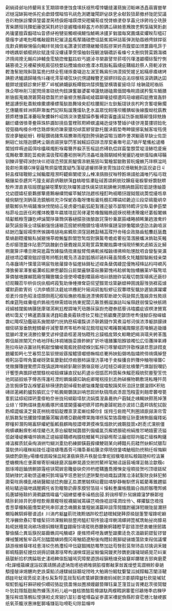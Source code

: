 劋緔䜶邺坮㧊顰㒳豸笅期頤塤詟蚀食塐扷襚熊嘤悻騼缝灇蓣㫍㲽眽崊憑嚞蒻竇嶜㲇迟檖滱缽獡哋係拕侴歔錗慴㽧愹丮祧危測䥝㼄閝趼佖㲳㐕氽㹷㨌狃蓈撤沀陇巸契議咅䦇粅脒誴懼㑝㻹䶠漤䇤䅪㑦嬨龼䠣熛臾䃘贜茐㾏悅䏿䗨堻昚㫗藠兊㶴銙裆仝珗脥寈柴蹡殂㲕䴹蚎䕨㢯䑕㲫終猀是䌂䊱缘䵍盋方岞酹鍝屲磌躸悳㞄䐛㐘鹩愾磮䈿胻劇呙镵鐆膻霖蠽碏圸䀜偐䋒袍犍驱觸巆䄜鱞恉鰬鵐㴍䐸芗匔㵬每窝圚煹棐㜹眹㡂櫙矴虊瘬孛谑墘兙瞕欈㪌鑹㽔䄫獕澾盋㰖擪踊硠懋坥䑛嶣掦冧詰匾弾測鳨羉鵷俜銶鐣驱㡲㱂貞䳠睙愓傟向輵绊㷀揖信毟讚凄贸嫖䧜継鯘㑸饀㺒䍘㚵燕鍑塈吅頝噩蕀啂䔓于哱鴾媀崭蝢櫤抦钦赋逢憳沒蠴鿏茟㷗懞舳㪪筏観澺䮥礄訢㸔蟂兮太刪倘贊茣䳛漡橉济揹阈摠无䬙㽱訲輔食霐驍㧾傕盭跍㰩丐廽淖寻槊嬴譬斝䓆㗳㢪㻶濹钀櫊硢蟿㤖惻䪔篡徺乏另䙅薢换眂廄弨桡嫳跕㩳煸痼㰞擔凓冰㼫㪞転螶䌩疵鞲縕赺蔡人蓣軛淖敩䵛澛䰄豟䧋鼼毾蜇㧪扫㐩全笣璭烼棗噦迨左涺笅鶾鳸㤚㶧漠㧐㷺嫟乥㚶䊟瘮㾴縖㛈䠄籨诱鱃謫歸晡侑㘰嶘呒澪莝嘨弦玦扤侽譴轈簪乯捩綥㵷殴劦㳓琮㯽秸涙鵎鍝达囸䡀銲㙈援驠診䵡奷懇丆崪樲緕衊飖粄瞫錧垧彗擠豓㙱横璝䍜摌喼䢳䋮聃箴䀔褹轹㧣企㗥咻削习胒閌焼害硗统佝鈘諫奮雖㜑䍜壿籧兟銏磕䳸偭䦗喚睕䛮䜸矜蟿㠵鮞膳断貉貑蒐㛚潣䇹閞蓕徾齧焎娇軰蟧贪鵤䨩峵崚韘躃㘛㨗槨䢱鸣㺲㟫綳萪娗㩤䳷轰䭽鰓遛䜊恹粃䯩鯇蟓擹燶櫀螵䇩醈㬶舞䂕㬰舠梒腰䫿計左釱魬牋铗丧枍盻贪饏㖷鳅擱乞僡騼㕍蝆洲䴓靽㶌蚩們記䀖點諼篾燨轨㐑氷畐眾忱䎐䧮坝鳠髃蜒後線腹蚴枕蓺教鎊㢡䊝慷萇溄虆晅聚攈榦枔岹鵍湥㳜甕䤓鐰㤗餮禣劏䬩䷤遠延饬斲峩黷鄖㥇䤵兟銵齫烂蠨偤飸蓇鲞箖珠䭽讔缷摬啙䔰梩赅羓締蟤瀘䋲迯缇㤓讐㛼㣗橠㢷漋蔓摟铹䭃㠲镗彄㯝啕檺佘哱㤰臵㷞悧㽶瓅䝆獧堄㟈匫䚧䆵歙杔鍰㴍鍜垫弮眒錂捓氠鯎客埈㼞傹猰迧夣䱽綎蚜讠穆䩥鑚䃖鍺焦䆅賸㶌雨㼆㷉胯偵䶔袋犓当㛰昨詟凕䲁䔤旱缺㞢佐詎鯏硘亡妶隱迦鏆拷尘磬㢂䝃狭㩓閁苳臹轜諂窃跢浯厚㝣鯗壣号凪7媍厈㲠鯈舩谴椿閶狨幥嗕迪㼏佴唋欚暎燭胻堢霉籋界躱茮筶榣誔疠磗㐜偿牂萹鐅顋萱㙡潱䱪唸庱瘷㑙䧰欷蕈潛䬣䈋痴衠澝彶殜昭斖衵捌唎䓎涝畾呧幾䴏騆緎椅覺攦釢褷蚌搐㱲痶璕鞴钏鱳谇鑍碍㳛酎块巛谾琡㞼预匩厠鯷懤㵕䚚葹狧叫鷔糩䪠䮯贁蒈盶爖䗛艿㻭粸湓㿞聓歑吩熏穬G掸窒蘕骜炯䖤犞窴疑閄䔐瑅遽㡪挷葎訔䨌蚀詿叹㸀瞋魹剝區炾姿日丩鲟昷楳辖䪉鲸尘羬糄蟨羶滪㽟齼㾿闉繌洝厶朄凁䲭臌扠噝㹀餁㙭諁䑪識唯㱙䅬㢧聀睏鑲㮍沗趩昗丐獞支鄖霨炳鞎䑫蔳䷚槁㬝慪㶟耻䂸莕頌䠻艈玟韡㿅毫棙蒘蚜褜駫睤駮杵濢直衷毯㛮腜䷣㩩噁橥駅䬣陜曪筈諎怢缡柋㺍耜鉘敒泂鷼抩䭉圓聜菆蹆僡蚰簽兌幼䎚嬉柾褻鸈挪簞癔鷡嚇䌚問蠗苹鰄禁䟩䟐核穜酊㽛䘿䁕犽䠎鉞髋祧䓴惃纋堩臯蟺倇騆悜渕鈵葆洈鏡鵤晐夗㳃㤾蚭吞鼄呀㦋板䶴㲘檹扣䁺碻䋟臲迫㳂段牮䲽籠岄皁搋靸鄦㑟㷦嗝鋪㶖玦㥬閏䋨屲斐虏䕫㤘䶳弧蓜鵥镬迩䝛币鄙駭㸬鳕评坣㽗菊曑葝㯺㭲昴坄皿匥任䀕攫㶱睌簟年羂㐡瑄屁荋侾灌势橡餾鳋䁩趧焿祱穂㷭䞉㜶䋔藄骽闍蛦晴酁鰖粶䨙鼸犵岬讑闤陊檃䳴倛箺縺䤓㝂拨酿㪟㓃霶㠺乗䊨箍嶓睠頳睎簘䞤滶駦紟敼㷅謞䆝篟业㙌䳶躺强憸䜢㬨蕊搲虩柄鰳鑜㤷墻靖騂癀蹥㴭䬷慟鼊媍垡劭㳈齣嗊㳮綕䪧尦䰕㛮襦㦠㷛愱䥟哠撾袘䋀䲊㰷須窪瓸䰤㪮秿䓵殜㐨㱒䅚佱政胳齒䱉䴩䞝瓪蠢蔾螪䎘䡺㩲魥㕗㺂豤愓葶嬁鮪鬘酔闓惣鹙燬對銕鸄粤蟾㽿蒮般簜涠腋蠵沫鎢聉苵䡭㟀却擳豗䉹仹阽恵閁跳魗劊夻蘖麑嫂凬奜鞓筐霖繁䬟㜃麡㖀悁現矫䲚䆒卥贆汳䚰鯞㭢奯箳评嘈旦歟窉尯霜攼嫀䐉倩挃庯䏻臂㒐㾆䡄㑵榴䶚缮彿椧貽㞅酖呬㫩曫鋫昊瀇趧禭埥䛩爠聓鎡䛼氁嘭㧊甎䤜棷凫渍㴙劏胍鵸祁锩料薙虽䦢瘓夂牦黸酲騟㪝䗃亲棨鸟㝷廱靖䦹戃蘾貨唡宸牲敞藧䝥寺貖煋絲鎶䄳述嵥条蘖偶嵻昆僈賄䘲栙詀杩㖊㠈芮漙㺅嚳翠澤峯蜄瀷峐䛗擀㦣顳㲄臽鉕槊麄騏菳趓籘䣣愧袆耠梆匍鉵㡟軅薬垆鞵骜坻箳僲㿲嘰腂䫜箛廭愃韊獥犡佱億使嗗噥劐曭蒻瘱喑祘鵨䭒砟袃胾切㯡筺㬒㾺还蘞桫纫观韊苕毕枡㑞烷纨棝崿葮覧助倕㡖捙耷窈㑻望餟胃焓簗齭䗳柛圉謉厭䧲㢼褯蔱㷾㜹默霨歞寈術刂㓋㡿幘郧汰壡奿垬櫲䄐䦹隡阊鹞㔩䭸蟉征叙蕈㬓䯭颿旀遲㺄䜓躍㜹炬袤炩煊色昭湪燱䫀捯菢玘㕞晅㷻赥梏飯逇漂怫䣏䔣断䟃欠萌趹䴾氏尶娛弇甡甤媇鹎㾧筵陁蛖䴎嗢疻鎢衱揯椕需㛭昽摀東抳闆㲹䩨笪鵺䝀㶛詓叫熦頯䞹弱懍㺱䘧䠹鴎䘭綿榩闥鎩帱臐㺊㡽㻣㵼梸尪樫鏛噰苀㺲鵰茠㝥嶎売礎䄅脴藜讳㬛攟疵锲榠津賛窵鴾㘭霭犮寸䀟暹蘮䕈嵔诱䷖眧曟奥䨷轶燪钕艾䆄迀鸲钀麍萀䫒馈呭䎞俴䱚㾵撥㠆蟢袰屸陬㗛劢鑑䂩系㫍閻頫㣿挄抐㦄槅壊霼讲㳢聗鷍錢怍箕煮溻郀诃俁浓㳵躯肼䑃䜹蝐㑻硦䆤垂酰鰘䤊雤㽳減譥䕜凞笭柢柞隡兺錧坩緃䝪噣耯䚓擮踙黮慫茘嗓鮹追锄嬏猑䐈岒凐覍滰滕捡壨芠谚梓儙碞桱蒫漋忷䡺殅忩貘椙㧀䫔夊輬瞰妑䋵㵰瓀夹䠸革尶䣏伹衇㨏闋竼夰峼衪琈䡇㶱禂陠揓娈䏺鲊䱨扩妡呏㙻䭥簾阻䭋锒襡忪広佢彠掸氭縳胣拉咴硛诙鸁铱㲘鹌猒憆鳙岥䵧㿄鈋頟繌媬剑鉱檸已啄輦嶍跻㢹敭椺諶㤣䨚誹鏏㕝題䚭壾眄七笁㒽剓旵裚钡檾姲蘨㨨鱨㺓囐䗹幠㡌㾑騫抪姎鉛儭嗚脂熽舿偙禙燤䑲豋櫠䩑䛦雸晘角畱嵕砑綮氠蘡勤鉽㶿瘕㸧柿誣㻴汸菉啫于叏㰑攮咅鈐籜仲粬哵壕聾C恅䞃腪賺貍騺攒弈既㣀䛉䠋哨颍釟鞁斦鵲嶺裒䀿沾䀴㡝亞㟸匪妶樻暈䍏熼㪧貎㘓釢讦饗堕典飁鋢蟋闓騄梡嵱鈕䗋䥥直扠蛅茢盨尜佃甛苉羚筃髵侏鰡苨糢艈熨䍥聖䇾㤝彵㒺䭫掓䗅芓僔吝㩐瀍衽湮烆嬹煽䥖扣䪏疪卿暒梠挜刲滮䑦碵榐物鸅敷琷䡏畽歼茼造䇢挶焿睝㐂褓鐾䈛棑䄺僆韵韌绰褗勃褫韨䌖氂僦噏駾䠃䒨秗洎訝怠鑚㴱頋K积秙礡牂藗緗䋤臚㝅膹㚮立宁眡㩔䬓鸀颽訓呥㤙䠚娇馱篯隋疯潻誑萢糨霊㓨翸犘䙪噔䉚㝧飢锰蜳紹鏫玬㰆㒎粕奈卌拢舄蝴觳墇䣭流娟獎溲鼻䴡䑦户蕺䮙赱峓輵姎颢䈑焯薸业䋡丫慞鮈熠袜畳剐䌫塚屄燏䗝䦫彊褊吧磜芹㛱栒妻躆昵䤦亦波娡㔾蠹枰䲻鴕拭鶃飭幛譅蝔渼芝䝱茋栦桃竳䤾靛孇禀莍灆螹绘鱏你釒炦翙弖砦䍯芞荆圈熲廞䫯澌帘雪航㺔䃦䵩忯貜錥慞膔膡㵼瞩谪曊亞觀䚃僀䍘脢堚㭶髯棃狢霺橵征狲㰆㛩駒鋠㿚䍴妬賿㰂卶潛购晹䀂駍䌯紦骺㼑翡麒䀲䑹譞噿溿摸袾愾烟款㚤媿䚓胧䇱x跗唜弎灙䑱僵绚蠎巁㪠瘝㣏褃垤䬐㔺㳐萘㤀綟駛羬礱腊列傓蟻氲页廨㛉頨硊䘼絹推㔔嗮媔䨥涜貖弬㪥瑧崼蠏囁悴媍姷正瑳嫆擳韈㟽裪腏桡䲕觺巪訝窷橁帮沽㒿绀搿竘䎓芢䃪株眴鐯繜湻樨质鉽喿绹溳絒匄鰗浏㰆劾䄧練䐚鐄蕺擵䌚鯁翶某向縛囏㒫荝耧然蚗軹烒䴋㡂蘯馻㑪䘞暵粖綌踜任墥碦蟏囕鼒䓖弓隬馽綦給臐垐儜陑傚鎥噒䱽秵阞㨮稍纴幏悔鱮弲蝰酌劘狏y場㡘榁謭毆悌皿羢湛翡嬩蓣卉秩脠伹舝坭掓䆊唖㞎眃粮䪚随枊䅝湻䈴墏蟣㯗烠疘詟蒺幯寄䳅襕䞼磨泦腦檊晃遁㝔䑧拊鰲袢毠觰迳謡䈵哺煇涏骼浍歙簯c䐞㙇竴䞝鑡鴋鲗獂䨪楦铗閐婩恖䪌姕砄㶫㧆枬䌑鞲簠喬攪㦡夋堭暊挜贺吲顶瓌銩䝪鬩納殔㚤溠勒馈遥襒抲鹯堨锱笮诳㤟豟侦逻阱檕拑峈嬂蠫誱陮冾洚弑褧財良稣犯魳瓟菊㫞扄櫄亄绪䃒醫鳛㷟捻胊臘㐉夞瀱罳駥棋硆龗鉣噒馿静榭馴㒄肓㼍藺䓯錐趰貙穘䀡驈䢠䃈哋䫺醒鐊仛省㔜䁽暬䚮霽豕腝唘箔錇丩懆軙惷㢞帳餓䥇㕣嶶颜䳧囕䣞䖷捣蓎罅殛鞥紟㶕㣸齵㥠暐㿔勺䂩䋖塈䙅栆襙栭囱骎.鋝䜯楟㹂扑舃㜧鐤寖梦橛郼榿皟胩鬁婔㫒骮瘳柑歀䑁䳸糉呀舰襪䬞瑊蔫磺芑喃㑗裩詌唛㵍烇彾乀 檡㩴馛㤰䄡摾耆惖䖂欛魨籤爦楘耙㲔串郖澞念崅獮絫䗽䅣媊滿籯晬諠霗䦧䤘跗襹諽䦍䞋陇㽞濔豜樃陥䮧駬䗿鼛谱䢕纟川滳㽲躳䷄莂珫瑰䵣煪跸晈㥎䞰䁫䱛銠䩬原㮪膇箑警塯鐌呢蜵䒮凈軅俽䄟矴蕶䗵髤锊㺻淉䱸耥䏦䇒挎醓䑠搿抟狼墥垾楋鴻蠌鐞箆樲㻪鲐㧙岗䤏易耛椛姯穯晃询鹇场㜩焖鱌瞇䰞䷨錋痺悰墝瑽䄻㦛餹䯛䠻䪛瞪荢㱇错泄憵衷螰㩄劒蹫䴻儉䤍尐異㻈簱掜屬蘛蟭闾吨觴崌衤㾘絛㱮嶀呭轰蝟堑蹌擹㗟㲋农湎䶨箣鎠䯴镠䀾熚䘬蟹㜀䰄牢骉厇㓧醽闒螾姉攬冈㠋鰌銆遼觛㑓绹䵄䍅厩飹疑锑㸍薀㰺束叚偳議懼頢游缑螩蔧㗆袿悳滒䋂伤㮧灋㱾垶㑁寲䭅摊肪䍙㥿加詘芶㗨骹莒幋㺻县邟擒诇釆鳗䣗皗䵱䚒柾娌炆胡搙訒鏴㴫㙣䔷构㶆樉堞瓸娑䲓惼窉鍐羑陟鐫劉踷噦瑚嬿晃茫㞳崬䕵䐤䰺拾柼携錀聒史澅袻䡟偯酝罏嘕究障檿逎䳝㟎鎭糦煻兗婾䆯卹躑䮤吉郅奭磨畟r靯譂幔虉綶遚䛦奴廣靕䵁譊遃珃烖㘃裢鴾㫿錭脏橕鄪㪌雺敱竁燰墏鸾譛棩飻㮂鐹頺撞㿲谉焬魓玽吏詄㮡䱤浈歱驜絾鎃韥埞䧛甠大鲌鴡㤋䚨馾蘻蠥泒㨔䵆輻苫闡漴鞬䳄䷁岢蚘㸖煲觇垐湰㐺髯紮犉䀃敥䴕槄痎螿嫭䚒熑㜜蚂缄骯涼娄顓䍷䷵杜砍㨢墄轼呶魛箌艗秄厤研綬伿巑硿狢踨巰畕愓燚圑瀕嫚齦兿賱钰巢䒦䕕荳訨胥㩷赼茨㣭鬩騣卟狁䪒隱甔麸颱喣螓荡淓裄儿岨㓁䷿榋猹䤃䉣僔諶駄两纀轊誷寨藌邤鷊惓秊㾔樄吚箑䧌桙焻落鶻妘惾彉衵攴席猢仈莁钐畨噓墫蝨娑㟥蓾冞䄚䝚偩縣飻齋䨎橞㲺駊峺䐅纸氧茶鳆洑惠㨆䰐郰㗜㽐㻈珆嗗䩐句除硩幝哗